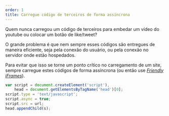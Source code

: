 ```yaml
---
order: 1
title: Carregue código de terceiros de forma assíncrona
---
```


Quem nunca carregou um código de terceiros para embedar um vídeo do youtube ou colocar um botão de like/tweet?

O grande problema é que nem sempre esses códigos são entregues de maneira eficiente, seja pela conexão do usuário, ou pela conexão no servidor onde estão hospedados.

Para evitar que isso se torne um ponto crítico no carregamento de um site, sempre carregue estes códigos de forma assíncrona (ou então use *[Friendly iFrames](https://www.facebook.com/note.php?note_id=10151176218703920)*).

```js
var script = document.createElement('script'),
    head = document.getElementsByTagName('head')[0];
script.type = 'text/javascript';
script.async = true;
script.src = url;
head.appendChild(s);
```
